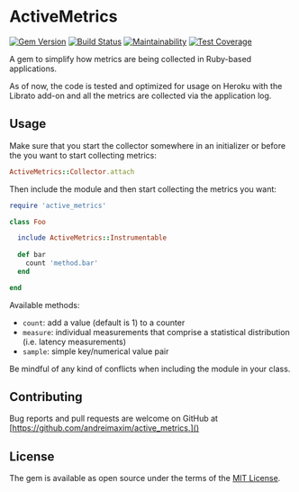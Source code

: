 # ActiveMetrics

[![Gem Version](https://badge.fury.io/rb/active_metrics.svg)](https://badge.fury.io/rb/active_metrics)
[![Build Status](https://travis-ci.org/andreimaxim/active_metrics.svg?branch=master)](https://travis-ci.org/andreimaxim/active_metrics)
[![Maintainability](https://api.codeclimate.com/v1/badges/50e30f3b65985e299e9e/maintainability)](https://codeclimate.com/github/andreimaxim/active_metrics/maintainability)
[![Test Coverage](https://api.codeclimate.com/v1/badges/50e30f3b65985e299e9e/test_coverage)](https://codeclimate.com/github/andreimaxim/active_metrics/test_coverage)


A gem to simplify how metrics are being collected in Ruby-based applications.

As of now, the code is tested and optimized for usage on Heroku with the Librato
add-on and all the metrics are collected via the application log.

## Usage

Make sure that you start the collector somewhere in an initializer or before the
you want to start collecting metrics:

```ruby
ActiveMetrics::Collector.attach
```

Then include the module and then start collecting the metrics you want:

```ruby
require 'active_metrics'

class Foo

  include ActiveMetrics::Instrumentable
  
  def bar
    count 'method.bar'
  end

end
```

Available methods:

* `count`: add a value (default is 1) to a counter
* `measure`: individual measurements that comprise a statistical distribution (i.e. latency measurements)
* `sample`: simple key/numerical value pair

Be mindful of any kind of conflicts when including the module in your class.

## Contributing

Bug reports and pull requests are welcome on GitHub at [https://github.com/andreimaxim/active_metrics.]()

## License

The gem is available as open source under the terms of the [MIT License](https://opensource.org/licenses/MIT).
